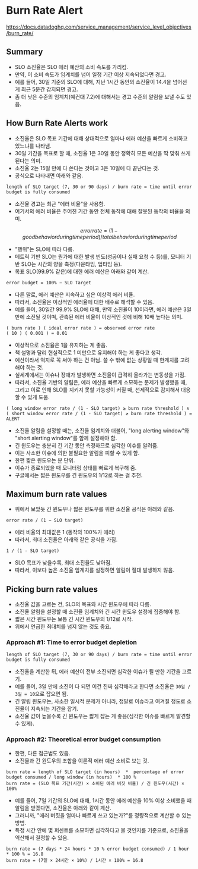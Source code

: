 
# Burn Rate Alert

https://docs.datadoghq.com/service_management/service_level_objectives/burn_rate/

## Summary

- SLO 소진율은 SLO 에러 예산의 소비 속도를 가리킴.
- 만약, 이 소비 속도가 임계치를 넘어 일정 기간 이상 지속되었다면 경고.
- 예를 들어, 30일 기준의 SLO에 대해, 지난 1시간 동안의 소진율이 14.4을 넘어선 게 최근 5분간 감지되면 경고.
- 좀 더 낮은 수준의 임계치(예컨대 7.2)에 대해서는 경고 수준의 알림을 보낼 수도 있음.

## How Burn Rate Alerts work

- 소진율은 SLO 목표 기간에 대해 상대적으로 얼마나 에러 예산을 빠르게 소비하고 있느냐를 나타냄.
- 30일 기간을 목표로 할 때, 소진율 1은 30일 동안 정확히 모든 예산을 딱 맞춰 쓰게 된다는 의미.
- 소진율 2는 15일 만에 다 쓴다는 것이고 3은 10일에 다 끝난다는 것.
- 공식으로 나타내면 아래와 같음.

```
length of SLO target (7, 30 or 90 days) / burn rate = time until error budget is fully consumed
```

- 소진율 경고는 최근 "에러 비율"을 사용함.
- 여기서의 에러 비율은 주어진 기간 동안 전체 동작에 대해 잘못된 동작의 비율을 의미.

```math
error rate = (1 − good behavior during time period) / total behavior during time period
```

- "행위"는 SLO에 따라 다름.
- 메트릭 기반 SLO는 뭔가에 대한 발생 빈도(성공이나 실패 요청 수 등)를, 모니터 기반 SLO는 시간의 양을 측정(다운타임, 업타임 등).
- 목표 SLO(99.9% 같은)에 대한 에러 예산은 아래와 같이 계산.

```
error budget = 100% − SLO Target
```

- 다른 말로, 에러 예산은 지속하고 싶은 이상적 에러 비율.
- 따라서, 소진율은 이상적인 에러율에 대한 배수로 해석할 수 있음.
- 예를 들어, 30일간 99.9% SLO에 대해, 만약 소진율이 10이라면, 에러 예산은 3일만에 소진될 것이며, 관측된 에러 비율이 이상적인 것에 비해 10배 높다는 의미.

```
( burn rate ) ( ideal error rate ) = observed error rate
( 10 ) ( 0.001 ) = 0.01
```

- 이상적으로 소진율은 1을 유지하는 게 좋음.
- 책 설명과 달리 현실적으로 1 미만으로 유지해야 하는 게 좋다고 생각.
- 예산이라서 억지로 꼭 써야 하는 건 아님. 쓸 수 밖에 없는 상황일 때 한계치를 고려해야 하는 것.
- 실세계에서는 이슈나 장애가 발생하면 소진율이 급격히 올라가는 변동성을 가짐.
- 따라서, 소진율 기반의 알림은, 에러 예산을 빠르게 소모하는 문제가 발생했을 때, 그리고 이로 인해 SLO를 지키지 못할 가능성이 커질 때, 선제적으로 감지해서 대응할 수 있게 도움.

```
( long window error rate / (1 - SLO target) ≥ burn rate threshold ) ∧ ( short window error rate / (1 - SLO target) ≥ burn rate threshold ) = ALERT
```

- 소진율 알림을 설정할 때는, 소진율 임계치와 더불어, "long alerting window"와 "short alerting window"를 함께 설정해야 함.
- 긴 윈도우는 충분히 긴 기간 동안 측정하므로 심각한 이슈를 알려줌.
- 이는 사소한 이슈에 의한 불필요한 알림을 피할 수 있게 함.
- 한편 짧은 윈도우는 분 단위.
- 이슈가 종료되었을 때 모니터링 상태를 빠르게 복구해 줌.
- 구글에서는 짧은 윈도우를 긴 윈도우의 1/12로 하는 걸 추천.

## Maximum burn rate values

- 위에서 보았듯 긴 윈도우나 짧은 윈도우를 위한 소진율 공식은 아래와 같음.

```
error rate / (1 − SLO target)
```

- 에러 비율의 최대값은 1 (동작의 100%가 에러)
- 따라서, 최대 소진율은 아래와 같은 공식을 가짐.

```
1 / (1 - SLO target)
```

- SLO 목표가 낮을수록, 최대 소진율도 낮아짐.
- 따라서, 이보다 높은 소진율 임계치를 설정하면 알림이 절대 발생하지 않음.

## Picking burn rate values

- 소진율 값을 고르는 건, SLO의 목표와 시간 윈도우에 따라 다름.
- 소진율 알림을 설정할 때 소진율 임계치와 긴 시간 윈도우 설정에 집중해야 함.
- 짧은 시간 윈도우는 보통 긴 시간 윈도우의 1/12로 시작.
- 위에서 언급한 최대치를 넘지 않는 것도 중요.

### Approach #1: Time to error budget depletion

```
length of SLO target (7, 30 or 90 days) / burn rate = time until error budget is fully consumed
```

- 소진율을 계산한 뒤, 에러 예산이 전부 소진되면 심각한 이슈가 될 만한 기간을 고르기.
- 예를 들어, 3일 만에 소진이 다 되면 이건 진짜 심각해라고 한다면 소진율은 `30일 / 3일 = 10`으로 잡으면 됨.
- 긴 알림 윈도우는, 사소한 일시적 문제가 아니라, 정말로 이슈라고 여겨질 정도로 소진율이 지속되는 기간을 잡기.
- 소진율 값이 높을수록 긴 윈도우는 짧게 잡는 게 좋음(심각한 이슈를 빠르게 발견할 수 있게).

### Approach #2: Theoretical error budget consumption

- 한편, 다른 접근법도 있음.
- 소진율과 긴 윈도우의 조합을 이론적 에러 예산 소비로 보는 것.

```
burn rate = length of SLO target (in hours)  *  percentage of error budget consumed / long window (in hours)  * 100 %
burn rate = (SLO 목표 기간(시간) × 소비된 에러 버짓 비율) / 긴 윈도우(시간) × 100%
```

- 예를 들어, 7일 기간의 SLO에 대해, 1시간 동안 에러 예산을 10% 이상 소비했을 때 알림을 받겠다면, 소진율은 아래와 같이 계산.
- 그러니까, "에러 버짓을 얼마나 빠르게 쓰고 있는가?"를 정량적으로 계산할 수 있는 방법.
- 특정 시간 안에 몇 퍼센트를 소모하면 심각하다고 볼 것인지를 기준으로, 소진율을 역산해서 결정할 수 있음.

```
burn rate = (7 days * 24 hours * 10 % error budget consumed) / 1 hour * 100 % = 16.8
burn rate = (7일 × 24시간 × 10%) / 1시간 × 100% = 16.8
```


